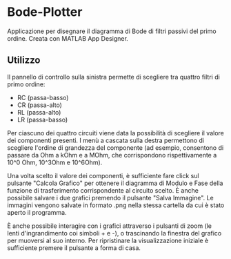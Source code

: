# Bode-Plotter
Applicazione per disegnare il diagramma di Bode di filtri passivi del primo ordine. Creata con MATLAB App Designer.

## Utilizzo
Il pannello di controllo sulla sinistra permette di scegliere tra quattro filtri di primo ordine:
- RC (passa-basso)
- CR (passa-alto)
- RL (passa-alto)
- LR (passa-basso)

Per ciascuno dei quattro circuiti viene data la possibilità di scegliere il valore dei componenti presenti. I menù a cascata sulla destra permettono di scegliere l'ordine di grandezza del componente (ad esempio, consentono di passare da Ohm a kOhm e a MOhm, che corrispondono rispettivamente a 10^0 Ohm, 10^3Ohm e 10^6Ohm).

Una volta scelto il valore dei componenti, è sufficiente fare click sul pulsante "Calcola Grafico" per ottenere il diagramma di Modulo e Fase della funzione di trasferimento corrispondente al circuito scelto. È anche possibile salvare i due grafici premendo il pulsante "Salva Immagine". Le immagini vengono salvate in formato .png nella stessa cartella da cui è stato aperto il programma.

È anche possibile interagire con i grafici attraverso i pulsanti di zoom (le lenti d'ingrandimento coi simboli + e -), o trascinando la finestra del grafico per muoversi al suo interno. Per ripristinare la visualizzazione iniziale è sufficiente premere il pulsante a forma di casa.
